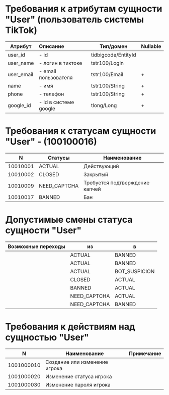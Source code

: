 # Требования к атрибутам сущности "User" (пользователь системы TikTok)


| Атрибут    | Описание              | Тип/домен           |  Nullable |
------------|:----------------------|---------------------|-----------|
| user_id    | - id                  | tidbigcode/EntityId |  |
| user_name  | - логин в тиктоке     | tstr100/Login       |   |
| user_email | - email пользователя  | tstr100/Email       | +  |
| name       | - имя                 | tstr100/String      | +  |
| phone      | - телефон             | tstr100/String      | +  |
| google_id  | - id в системе google | tlong/Long          | +  |

# Требования к статусам сущности "User" - (100100016)

| N        | Статусы      | Наименование                   |
----------|--------------|--------------------------------|
| 10010001 | ACTUAL       | Действующий                    |
| 10010002 | CLOSED       | Закрытый                       |
| 10010009 | NEED_CAPTCHA | Требуется подтверждение капчей |
| 10010017 | BANNED       | Бан                            |

# Допустимые смены статуса сущности "User"

| Возможные переходы |  из | в             |
----------|---|---------------|
|  | ACTUAL | BANNED        |
|  | ACTUAL | BANNED        |
|  | ACTUAL | BOT_SUSPICION |
|  | CLOSED | ACTUAL        |
|  | BANNED | ACTUAL        |
|  | NEED_CAPTCHA | ACTUAL        |
|  | NEED_CAPTCHA | BANNED        |


# Требования к действиям над сущностью "User"

| N | Наименование |  Примечание |
----------|---|-----------|
| 1001000010 | Создание или изменение игрока | |
| 1001000020 | Изменение статуса игрока | |
| 1001000030 | Изменение пароля игрока | |
